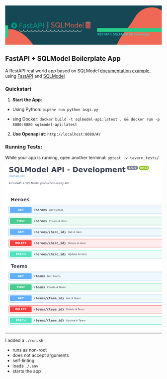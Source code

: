 ![alt text](./img/SQLModel.png)
## FastAPI + SQLModel Boilerplate App
A RestAPI real world app based on SQLModel [documentation example](https://sqlmodel.tiangolo.com/tutorial/), using [FastAPI](https://fastapi.tiangolo.com/) and [SQLModel](https://sqlmodel.tiangolo.com/)


### Quickstart
1.  <b>Start the App</b>:
  - Using Python:
    `pipenv run python asgi.py`

  - sing Docker:
    `docker build -t sqlmodel-api:latest . && docker run -p 8080:8080 sqlmodel-api:latest`

2. <b>Use Openapi at</b>: `http://localhost:8080/#/`


### Running Tests:
While your app is running, open another terminal:
`pytest -v tavern_tests/`


![alt text](./img/SQLModelAPI_openapi.png)

-----

I added a `./run.sh`
- runs as non-root
- does not accept arguments
- self-linting
- loads `./.env`
- starts the app

